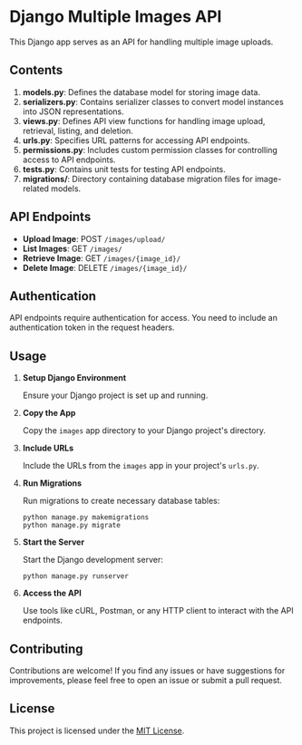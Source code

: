 # Django Multiple Images API

This Django app serves as an API for handling multiple image uploads.

## Contents

1. **models.py**: Defines the database model for storing image data.
2. **serializers.py**: Contains serializer classes to convert model instances into JSON representations.
3. **views.py**: Defines API view functions for handling image upload, retrieval, listing, and deletion.
4. **urls.py**: Specifies URL patterns for accessing API endpoints.
5. **permissions.py**: Includes custom permission classes for controlling access to API endpoints.
6. **tests.py**: Contains unit tests for testing API endpoints.
7. **migrations/**: Directory containing database migration files for image-related models.

## API Endpoints

- **Upload Image**: POST `/images/upload/`
- **List Images**: GET `/images/`
- **Retrieve Image**: GET `/images/{image_id}/`
- **Delete Image**: DELETE `/images/{image_id}/`

## Authentication

API endpoints require authentication for access. You need to include an authentication token in the request headers.

## Usage

1. **Setup Django Environment**

   Ensure your Django project is set up and running.

2. **Copy the App**

   Copy the `images` app directory to your Django project's directory.

3. **Include URLs**

   Include the URLs from the `images` app in your project's `urls.py`.

4. **Run Migrations**

   Run migrations to create necessary database tables:

   ```
   python manage.py makemigrations
   python manage.py migrate
   ```

5. **Start the Server**

   Start the Django development server:

   ```
   python manage.py runserver
   ```

6. **Access the API**

   Use tools like cURL, Postman, or any HTTP client to interact with the API endpoints.

## Contributing

Contributions are welcome! If you find any issues or have suggestions for improvements, please feel free to open an issue or submit a pull request.

## License

This project is licensed under the [MIT License](LICENSE).
